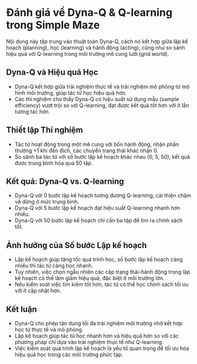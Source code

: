 # Đánh giá về Dyna-Q & Q-learning trong Simple Maze

Nội dung này tập trung vào thuật toán Dyna-Q, cách nó kết hợp giữa lập kế hoạch (planning), học (learning) và hành động (acting), cũng như so sánh hiệu quả với Q-learning trong môi trường mê cung lưới (grid world).

## Dyna-Q và Hiệu quả Học

- Dyna-Q kết hợp giữa trải nghiệm thực tế và trải nghiệm mô phỏng từ mô hình môi trường, giúp tác tử học hiệu quả hơn.
- Các thí nghiệm cho thấy Dyna-Q có hiệu suất sử dụng mẫu (sample efficiency) vượt trội so với Q-learning, đạt được kết quả tốt hơn với ít lần tương tác hơn.

## Thiết lập Thí nghiệm

- Tác tử hoạt động trong một mê cung với bốn hành động, nhận phần thưởng +1 khi đến đích, các chuyển trạng thái khác nhận 0.
- So sánh ba tác tử với số bước lập kế hoạch khác nhau (0, 5, 50), kết quả được trung bình hóa qua 50 tập.

## Kết quả: Dyna-Q vs. Q-learning

- Dyna-Q với 0 bước lập kế hoạch tương đương Q-learning, cải thiện chậm và dừng ở mức trung bình.
- Dyna-Q với 5 bước lập kế hoạch đạt hiệu suất Q-learning nhanh hơn nhiều.
- Dyna-Q với 50 bước lập kế hoạch chỉ cần ba tập để tìm ra chính sách tốt.

## Ảnh hưởng của Số bước Lập kế hoạch

- Lập kế hoạch giúp tăng tốc quá trình học, số bước lập kế hoạch càng nhiều thì tác tử càng học nhanh.
- Tuy nhiên, việc chọn ngẫu nhiên các cặp trạng thái-hành động trong lập kế hoạch có thể làm giảm hiệu quả, đặc biệt ở môi trường lớn.
- Nếu kiểm soát việc tìm kiếm tốt hơn, tác tử có thể học chính sách tối ưu với ít cập nhật hơn.

## Kết luận

- Dyna-Q cho phép tận dụng tối đa trải nghiệm môi trường nhờ kết hợp học từ thực tế và mô phỏng.
- Lập kế hoạch giúp tác tử học nhanh hơn và hiệu quả hơn so với các phương pháp chỉ dựa vào trải nghiệm thực tế như Q-learning.
- Việc kiểm soát quá trình lập kế hoạch là yếu tố quan trọng để tối ưu hóa hiệu quả học trong các môi trường phức tạp.
